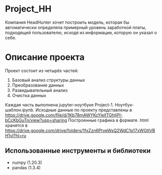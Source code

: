# Project_HH
 Компания HeadHunter хочет построить модель, которая бы автоматически определяла примерный уровень заработной платы, подходящей пользователю, исходя из информации, которую он указал о себе. 
 # Описание проекта
 Проект состоит из четырёх частей:

1. Базовый анализ структуры данных
2. Преобразование данных
3. Разведывательный анализ
4. Очистка данных

Каждая часть выполнена jupyter-ноутбуке Project-1. Ноутбук-шаблон.ipynb.
Исходные данные по проекту представлены в https://drive.google.com/file/d/1Kb78mAWYKcYlellTGhIjPI-bCcKbGuTn/view?usp=sharing
Построенные графика в формате .html  хранятся в https://drive.google.com/drive/folders/1fxZzn6PtyeWsQ2WdC1p17xWGtIVBH1vI?hl=ru

## Использованные инструменты и библиотеки
* numpy (1.20.3)
* pandas (1.3.4)
